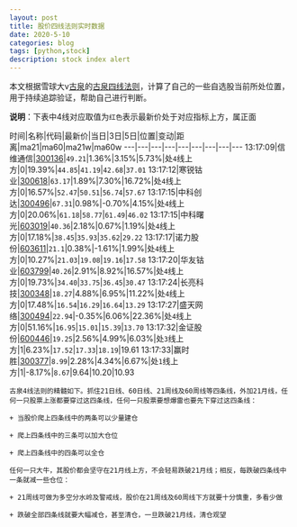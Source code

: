 ```yaml
---
layout: post
title: 股价四线法则实时数据
date: 2020-5-10
categories: blog
tags: [python,stock]
description: stock index alert
---
```



本文根据雪球大v[古泉](https://xueqiu.com/u/7148646888)的[古泉四线法则](https://xueqiu.com/7148646888/130498192)，计算了自己的一些自选股当前所处位置，用于持续追踪验证，帮助自己进行判断。

**说明**：下表中4线对应取值为`红色`表示最新价处于对应指标上方，属正面

时间|名称|代码|最新价|当日|3日|5日|位置|变动|距离|ma21|ma60|ma21w|ma60w
---|---|---|---|---|---|---|---|---
13:17:09|信维通信|[300136](https://xueqiu.com/S/SZ300136)|`49.21`|1.36%|3.15%|5.73%|处`4`线上方|0|19.39%|`44.85`|`41.19`|`42.68`|`37.01`
13:17:12|寒锐钴业|[300618](https://xueqiu.com/S/SZ300618)|`63.17`|1.89%|7.30%|16.72%|处`4`线上方|0|16.57%|`52.47`|`50.51`|`56.74`|`57.67`
13:17:15|中科创达|[300496](https://xueqiu.com/S/SZ300496)|`67.31`|0.98%|-0.70%|4.15%|处`4`线上方|0|20.06%|`61.18`|`58.77`|`61.49`|`46.02`
13:17:15|中科曙光|[603019](https://xueqiu.com/S/SH603019)|`40.36`|2.18%|0.67%|1.19%|处`4`线上方|0|17.18%|`38.45`|`35.93`|`35.62`|`29.22`
13:17:17|诺力股份|[603611](https://xueqiu.com/S/SH603611)|`21.1`|0.38%|-1.61%|1.99%|处`4`线上方|0|10.27%|`21.03`|`19.08`|`19.16`|`17.58`
13:17:20|华友钴业|[603799](https://xueqiu.com/S/SH603799)|`40.26`|2.91%|8.92%|16.57%|处`4`线上方|0|19.73%|`34.40`|`33.75`|`36.45`|`30.47`
13:17:24|长亮科技|[300348](https://xueqiu.com/S/SZ300348)|`18.27`|4.88%|6.95%|11.22%|处`4`线上方|0|17.48%|`16.54`|`16.29`|`16.64`|`13.29`
13:17:27|盛天网络|[300494](https://xueqiu.com/S/SZ300494)|`22.94`|-0.35%|6.06%|22.36%|处`4`线上方|0|51.16%|`16.95`|`15.01`|`15.39`|`13.70`
13:17:32|金证股份|[600446](https://xueqiu.com/S/SH600446)|`19.25`|2.56%|4.99%|6.03%|处`3`线上方|1|6.23%|`17.52`|`17.33`|`18.19`|19.61
13:17:33|赢时胜|[300377](https://xueqiu.com/S/SZ300377)|`8.99`|2.28%|4.34%|6.67%|处`1`线上方|1|-8.17%|`8.67`|9.64|10.20|10.93

```
古泉4线法则的精髓如下。抓住21日线、60日线、21周线及60周线等四条线，外加21月线，任何一只股票上涨都要穿过这四条线，任何一只股票要想爆雷也要先下穿过这四条线：

+ 当股价爬上四条线中的两条可以少量建仓

+ 爬上四条线中的三条可以加大仓位

+ 爬上四条线中的四条可以全仓

任何一只大牛，其股价都会坚守在21月线上方，不会轻易跌破21月线；相反，每跌破四条线中一条就减一些仓位：

+ 21周线可做为多空分水岭及警戒线，股价在21周线及60周线下方就要十分慎重，多看少做

+ 跌破全部四条线就要大幅减仓，甚至清仓，一旦跌破21月线，清仓观望
```